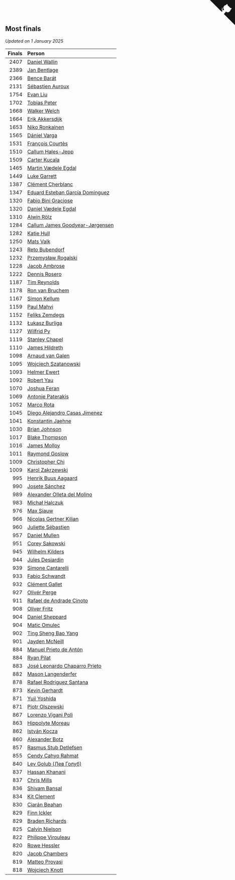 ## Most finals

*Updated on  1 January 2025*

| Finals | Person |
| ---: | :--- |
| 2407 | [Daniel Wallin](https://www.worldcubeassociation.org/persons/2013WALL03) |
| 2389 | [Jan Bentlage](https://www.worldcubeassociation.org/persons/2010BENT01) |
| 2366 | [Bence Barát](https://www.worldcubeassociation.org/persons/2008BARA01) |
| 2131 | [Sébastien Auroux](https://www.worldcubeassociation.org/persons/2008AURO01) |
| 1754 | [Evan Liu](https://www.worldcubeassociation.org/persons/2009LIUE01) |
| 1702 | [Tobias Peter](https://www.worldcubeassociation.org/persons/2014PETE03) |
| 1668 | [Walker Welch](https://www.worldcubeassociation.org/persons/2011WELC01) |
| 1664 | [Erik Akkersdijk](https://www.worldcubeassociation.org/persons/2005AKKE01) |
| 1653 | [Niko Ronkainen](https://www.worldcubeassociation.org/persons/2010RONK01) |
| 1565 | [Dániel Varga](https://www.worldcubeassociation.org/persons/2008VARG01) |
| 1531 | [François Courtès](https://www.worldcubeassociation.org/persons/2008COUR01) |
| 1510 | [Callum Hales-Jepp](https://www.worldcubeassociation.org/persons/2012HALE01) |
| 1509 | [Carter Kucala](https://www.worldcubeassociation.org/persons/2015KUCA01) |
| 1465 | [Martin Vædele Egdal](https://www.worldcubeassociation.org/persons/2013EGDA02) |
| 1449 | [Luke Garrett](https://www.worldcubeassociation.org/persons/2017GARR05) |
| 1387 | [Clément Cherblanc](https://www.worldcubeassociation.org/persons/2014CHER05) |
| 1347 | [Eduard Esteban García Domínguez](https://www.worldcubeassociation.org/persons/2011EDUA01) |
| 1320 | [Fabio Bini Graciose](https://www.worldcubeassociation.org/persons/2010GRAC02) |
| 1320 | [Daniel Vædele Egdal](https://www.worldcubeassociation.org/persons/2013EGDA01) |
| 1310 | [Alwin Rölz](https://www.worldcubeassociation.org/persons/2016ROLZ01) |
| 1284 | [Callum James Goodyear-Jørgensen](https://www.worldcubeassociation.org/persons/2012GOOD02) |
| 1282 | [Katie Hull](https://www.worldcubeassociation.org/persons/2010HULL01) |
| 1250 | [Mats Valk](https://www.worldcubeassociation.org/persons/2007VALK01) |
| 1243 | [Reto Bubendorf](https://www.worldcubeassociation.org/persons/2012BUBE01) |
| 1232 | [Przemysław Rogalski](https://www.worldcubeassociation.org/persons/2013ROGA02) |
| 1228 | [Jacob Ambrose](https://www.worldcubeassociation.org/persons/2010AMBR01) |
| 1222 | [Dennis Rosero](https://www.worldcubeassociation.org/persons/2010ROSE03) |
| 1187 | [Tim Reynolds](https://www.worldcubeassociation.org/persons/2005REYN01) |
| 1178 | [Ron van Bruchem](https://www.worldcubeassociation.org/persons/2003BRUC01) |
| 1167 | [Simon Kellum](https://www.worldcubeassociation.org/persons/2016KELL12) |
| 1159 | [Paul Mahvi](https://www.worldcubeassociation.org/persons/2012MAHV01) |
| 1152 | [Feliks Zemdegs](https://www.worldcubeassociation.org/persons/2009ZEMD01) |
| 1132 | [Łukasz Burliga](https://www.worldcubeassociation.org/persons/2013BURL01) |
| 1127 | [Wilfrid Py](https://www.worldcubeassociation.org/persons/2016PYWI01) |
| 1119 | [Stanley Chapel](https://www.worldcubeassociation.org/persons/2016CHAP04) |
| 1110 | [James Hildreth](https://www.worldcubeassociation.org/persons/2009HILD01) |
| 1098 | [Arnaud van Galen](https://www.worldcubeassociation.org/persons/2006GALE01) |
| 1095 | [Wojciech Szatanowski](https://www.worldcubeassociation.org/persons/2011SZAT01) |
| 1093 | [Helmer Ewert](https://www.worldcubeassociation.org/persons/2015EWER01) |
| 1092 | [Robert Yau](https://www.worldcubeassociation.org/persons/2009YAUR01) |
| 1070 | [Joshua Feran](https://www.worldcubeassociation.org/persons/2011FERA01) |
| 1069 | [Antonie Paterakis](https://www.worldcubeassociation.org/persons/2012PATE01) |
| 1052 | [Marco Rota](https://www.worldcubeassociation.org/persons/2009ROTA01) |
| 1045 | [Diego Alejandro Casas Jimenez](https://www.worldcubeassociation.org/persons/2014JIME05) |
| 1041 | [Konstantin Jaehne](https://www.worldcubeassociation.org/persons/2015JAEH01) |
| 1030 | [Brian Johnson](https://www.worldcubeassociation.org/persons/2013JOHN10) |
| 1017 | [Blake Thompson](https://www.worldcubeassociation.org/persons/2010THOM03) |
| 1016 | [James Molloy](https://www.worldcubeassociation.org/persons/2011MOLL01) |
| 1011 | [Raymond Goslow](https://www.worldcubeassociation.org/persons/2014GOSL01) |
| 1009 | [Christopher Chi](https://www.worldcubeassociation.org/persons/2014CHIC01) |
| 1009 | [Karol Zakrzewski](https://www.worldcubeassociation.org/persons/2014ZAKR01) |
| 995 | [Henrik Buus Aagaard](https://www.worldcubeassociation.org/persons/2006BUUS01) |
| 990 | [Josete Sánchez](https://www.worldcubeassociation.org/persons/2015SANC18) |
| 989 | [Alexander Olleta del Molino](https://www.worldcubeassociation.org/persons/2008OLLE01) |
| 983 | [Michał Halczuk](https://www.worldcubeassociation.org/persons/2006HALC01) |
| 976 | [Max Siauw](https://www.worldcubeassociation.org/persons/2017SIAU02) |
| 966 | [Nicolas Gertner Kilian](https://www.worldcubeassociation.org/persons/2013GERT01) |
| 960 | [Juliette Sébastien](https://www.worldcubeassociation.org/persons/2014SEBA01) |
| 957 | [Daniel Mullen](https://www.worldcubeassociation.org/persons/2016MULL04) |
| 951 | [Corey Sakowski](https://www.worldcubeassociation.org/persons/2011SAKO01) |
| 945 | [Wilhelm Kilders](https://www.worldcubeassociation.org/persons/2010KILD02) |
| 944 | [Jules Desjardin](https://www.worldcubeassociation.org/persons/2010DESJ01) |
| 939 | [Simone Cantarelli](https://www.worldcubeassociation.org/persons/2012CANT02) |
| 933 | [Fabio Schwandt](https://www.worldcubeassociation.org/persons/2014SCHW02) |
| 932 | [Clément Gallet](https://www.worldcubeassociation.org/persons/2004GALL02) |
| 927 | [Olivér Perge](https://www.worldcubeassociation.org/persons/2007PERG01) |
| 911 | [Rafael de Andrade Cinoto](https://www.worldcubeassociation.org/persons/2007CINO01) |
| 908 | [Oliver Fritz](https://www.worldcubeassociation.org/persons/2014FRIT02) |
| 904 | [Daniel Sheppard](https://www.worldcubeassociation.org/persons/2009SHEP01) |
| 904 | [Matic Omulec](https://www.worldcubeassociation.org/persons/2010OMUL02) |
| 902 | [Ting Sheng Bao Yang](https://www.worldcubeassociation.org/persons/2008BAOY01) |
| 901 | [Jayden McNeill](https://www.worldcubeassociation.org/persons/2012MCNE01) |
| 884 | [Manuel Prieto de Antón](https://www.worldcubeassociation.org/persons/2015ANTO04) |
| 884 | [Ryan Pilat](https://www.worldcubeassociation.org/persons/2016PILA03) |
| 883 | [José Leonardo Chaparro Prieto](https://www.worldcubeassociation.org/persons/2011CHAP01) |
| 882 | [Mason Langenderfer](https://www.worldcubeassociation.org/persons/2013LANG03) |
| 878 | [Rafael Rodriguez Santana](https://www.worldcubeassociation.org/persons/2012SANT12) |
| 873 | [Kevin Gerhardt](https://www.worldcubeassociation.org/persons/2013GERH01) |
| 871 | [Yuji Yoshida](https://www.worldcubeassociation.org/persons/2015YOSH01) |
| 871 | [Piotr Olszewski](https://www.worldcubeassociation.org/persons/2013OLSZ02) |
| 867 | [Lorenzo Vigani Poli](https://www.worldcubeassociation.org/persons/2007POLI01) |
| 863 | [Hippolyte Moreau](https://www.worldcubeassociation.org/persons/2008MORE02) |
| 862 | [István Kocza](https://www.worldcubeassociation.org/persons/2005KOCZ01) |
| 860 | [Alexander Botz](https://www.worldcubeassociation.org/persons/2013BOTZ01) |
| 857 | [Rasmus Stub Detlefsen](https://www.worldcubeassociation.org/persons/2014DETL01) |
| 855 | [Cendy Cahyo Rahmat](https://www.worldcubeassociation.org/persons/2010RAHM02) |
| 840 | [Lev Golub (Лев Голуб)](https://www.worldcubeassociation.org/persons/2014HOLU01) |
| 837 | [Hassan Khanani](https://www.worldcubeassociation.org/persons/2018KHAN26) |
| 837 | [Chris Mills](https://www.worldcubeassociation.org/persons/2014MILL04) |
| 836 | [Shivam Bansal](https://www.worldcubeassociation.org/persons/2011BANS02) |
| 834 | [Kit Clement](https://www.worldcubeassociation.org/persons/2008CLEM01) |
| 830 | [Ciarán Beahan](https://www.worldcubeassociation.org/persons/2012BEAH01) |
| 829 | [Finn Ickler](https://www.worldcubeassociation.org/persons/2012ICKL01) |
| 829 | [Braden Richards](https://www.worldcubeassociation.org/persons/2017RICH02) |
| 825 | [Calvin Nielson](https://www.worldcubeassociation.org/persons/2014NIEL03) |
| 822 | [Philippe Virouleau](https://www.worldcubeassociation.org/persons/2008VIRO01) |
| 820 | [Rowe Hessler](https://www.worldcubeassociation.org/persons/2007HESS01) |
| 820 | [Jacob Chambers](https://www.worldcubeassociation.org/persons/2017CHAM09) |
| 819 | [Matteo Provasi](https://www.worldcubeassociation.org/persons/2009PROV01) |
| 818 | [Wojciech Knott](https://www.worldcubeassociation.org/persons/2011KNOT01) |


<a href="https://github.com/jonatanklosko/wca_statistics" class="github-corner" aria-label="View source on Github"><svg width="80" height="80" viewBox="0 0 250 250" style="fill:#151513; color:#fff; position: absolute; top: 0; border: 0; right: 0;" aria-hidden="true"><path d="M0,0 L115,115 L130,115 L142,142 L250,250 L250,0 Z"></path><path d="M128.3,109.0 C113.8,99.7 119.0,89.6 119.0,89.6 C122.0,82.7 120.5,78.6 120.5,78.6 C119.2,72.0 123.4,76.3 123.4,76.3 C127.3,80.9 125.5,87.3 125.5,87.3 C122.9,97.6 130.6,101.9 134.4,103.2" fill="currentColor" style="transform-origin: 130px 106px;" class="octo-arm"></path><path d="M115.0,115.0 C114.9,115.1 118.7,116.5 119.8,115.4 L133.7,101.6 C136.9,99.2 139.9,98.4 142.2,98.6 C133.8,88.0 127.5,74.4 143.8,58.0 C148.5,53.4 154.0,51.2 159.7,51.0 C160.3,49.4 163.2,43.6 171.4,40.1 C171.4,40.1 176.1,42.5 178.8,56.2 C183.1,58.6 187.2,61.8 190.9,65.4 C194.5,69.0 197.7,73.2 200.1,77.6 C213.8,80.2 216.3,84.9 216.3,84.9 C212.7,93.1 206.9,96.0 205.4,96.6 C205.1,102.4 203.0,107.8 198.3,112.5 C181.9,128.9 168.3,122.5 157.7,114.1 C157.9,116.9 156.7,120.9 152.7,124.9 L141.0,136.5 C139.8,137.7 141.6,141.9 141.8,141.8 Z" fill="currentColor" class="octo-body"></path></svg></a><style>.github-corner:hover .octo-arm{animation:octocat-wave 560ms ease-in-out}@keyframes octocat-wave{0%,100%{transform:rotate(0)}20%,60%{transform:rotate(-25deg)}40%,80%{transform:rotate(10deg)}}@media (max-width:500px){.github-corner:hover .octo-arm{animation:none}.github-corner .octo-arm{animation:octocat-wave 560ms ease-in-out}}</style>
